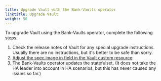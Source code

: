 ```yaml
---
title: Upgrade Vault with the Bank-Vaults operator
linktitle: Upgrade Vault
weight: 50
---
```


To upgrade Vault using the Bank-Vaults operator, complete the following steps.

1. Check the release notes of Vault for any special upgrade instructions. Usually there are no instructions, but it's better to be safe than sorry.
1. [Adjust the spec.image in field in the Vault custom resource](https://github.com/banzaicloud/bank-vaults/blob/e83a577ddc5fc36f1756d17d8ff63a8ad02438f3/operator/deploy/cr.yaml#L7).
1. The Bank-Vaults operator updates the statefulset. (It does not take the HA leader into account in HA scenarios, but this has never caused any issues so far.)
